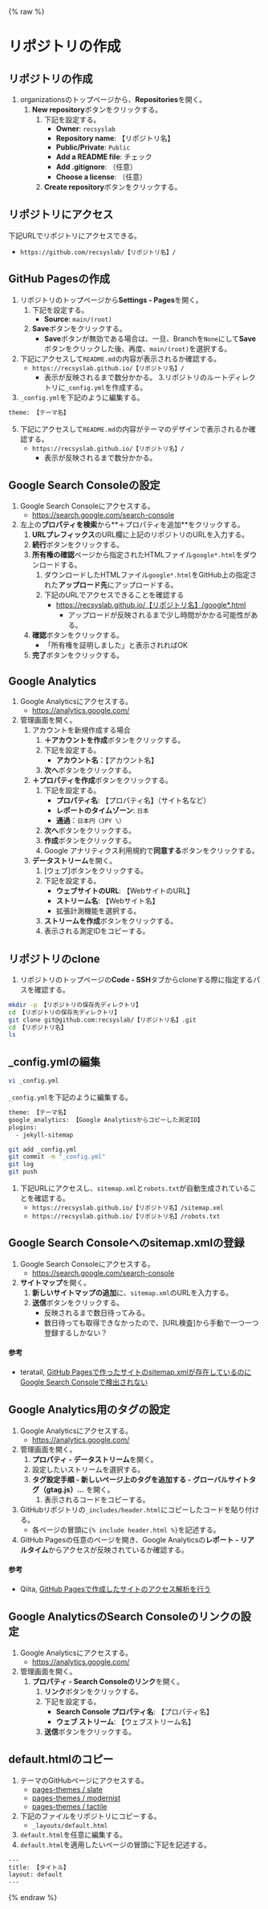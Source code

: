 {% raw %}

# リポジトリの作成

## リポジトリの作成
1. organizationsのトップページから、**Repositories**を開く。
   1. **New repository**ボタンをクリックする。
      1. 下記を設定する。
         - **Owner**: `recsyslab`
         - **Repository name**: 【リポジトリ名】
         - **Public/Private**: `Public`
         - **Add a README file**: チェック
         - **Add .gitignore**: （任意）
         - **Choose a license**: （任意）
      2. **Create repository**ボタンをクリックする。

## リポジトリにアクセス
下記URLでリポジトリにアクセスできる。
- `https://github.com/recsyslab/【リポジトリ名】/`

## GitHub Pagesの作成

1. リポジトリのトップページから**Settings - Pages**を開く。
   1. 下記を設定する。
      - **Source**: `main/(root)`
   2. **Save**ボタンをクリックする。
      - **Save**ボタンが無効である場合は、一旦、Branchを`None`にして**Save**ボタンをクリックした後、再度、`main/(root)`を選択する。
2. 下記にアクセスして`README.md`の内容が表示されるか確認する。
   - `https://recsyslab.github.io/【リポジトリ名】/`
     - 表示が反映されるまで数分かかる。
3.リポジトリのルートディレクトリに`_config.yml`を作成する。
4. `_config.yml`を下記のように編集する。
```bash
theme: 【テーマ名】
```
5. 下記にアクセスして`README.md`の内容がテーマのデザインで表示されるか確認する。
   - `https://recsyslab.github.io/【リポジトリ名】/`
     - 表示が反映されるまで数分かかる。

## Google Search Consoleの設定
1. Google Search Consoleにアクセスする。
   - https://search.google.com/search-console
2. 左上の**プロパティを検索**から**＋プロパティを追加**をクリックする。
   1. **URLプレフィックス**のURL欄に上記のリポジトリのURLを入力する。
   2. **続行**ボタンをクリックする。
   3. **所有権の確認**ページから指定されたHTMLファイル`google*.html`をダウンロードする。
      1. ダウンロードしたHTMLファイル`google*.html`をGitHub上の指定された**アップロード先**にアップロードする。
      2. 下記のURLでアクセスできることを確認する
         - https://recsyslab.github.io/【リポジトリ名】/google*.html
           - アップロードが反映されるまで少し時間がかかる可能性がある。
   4. **確認**ボタンをクリックする。
      - 「所有権を証明しました」と表示されればOK
   5. **完了**ボタンをクリックする。

## Google Analytics
1. Google Analyticsにアクセスする。
   - https://analytics.google.com/
2. 管理画面を開く。
   1. アカウントを新規作成する場合
      1. **＋アカウントを作成**ボタンをクリックする。
      2. 下記を設定する。
         - **アカウント名**：【アカウント名】
      3. **次へ**ボタンをクリックする。
   2. **＋プロパティを作成**ボタンをクリックする。
      1. 下記を設定する。
         - **プロパティ名**: 【プロパティ名】（サイト名など）
         - **レポートのタイムゾーン**: `日本`
         - **通過**：`日本円（JPY \）`
      2. **次へ**ボタンをクリックする。
      3. **作成**ボタンをクリックする。
      4. Google アナリティクス利用規約で**同意する**ボタンをクリックする。
   3. **データストリーム**を開く。
      1. [ウェブ]ボタンをクリックする。
      2. 下記を設定する。
         - **ウェブサイトのURL**: 【WebサイトのURL】
         - **ストリーム名**: 【Webサイト名】
         - 拡張計測機能を選択する。
      3. **ストリームを作成**ボタンをクリックする。
      4. 表示される測定IDをコピーする。

## リポジトリのclone
1. リポジトリのトップページの**Code - SSH**タブからcloneする際に指定するパスを確認する。

```bash
mkdir -p 【リポジトリの保存先ディレクトリ】
cd 【リポジトリの保存先ディレクトリ】
git clone git@github.com:recsyslab/【リポジトリ名】.git
cd 【リポジトリ名】
ls
```

## _config.ymlの編集

```bash
vi _config.yml
```

`_config.yml`を下記のように編集する。
```bash
theme: 【テーマ名】
google_analytics: 【Google Analyticsからコピーした測定ID】
plugins:
  - jekyll-sitemap
```

```bash
git add _config.yml
git commit -m "_config.yml"
git log
git push
```

1. 下記URLにアクセスし、`sitemap.xml`と`robots.txt`が自動生成されていることを確認する。
   - `https://recsyslab.github.io/【リポジトリ名】/sitemap.xml`
   - `https://recsyslab.github.io/【リポジトリ名】/robots.txt`

## Google Search Consoleへのsitemap.xmlの登録
1. Google Search Consoleにアクセスする。
   - https://search.google.com/search-console
2. **サイトマップ**を開く。
   1. **新しいサイトマップの追加**に、`sitemap.xml`のURLを入力する。
   2. **送信**ボタンをクリックする。
      - 反映されるまで数日待ってみる。
      - 数日待っても取得できなかったので、[URL検査]から手動で一つ一つ登録するしかない？

#### 参考
- teratail, [GitHub Pagesで作ったサイトのsitemap.xmlが存在しているのにGoogle Search Consoleで検出されない](https://teratail.com/questions/363538?link=qa_related_pc)


## Google Analytics用のタグの設定
1. Google Analyticsにアクセスする。
   - https://analytics.google.com/
2. 管理画面を開く。
   1. **プロパティ - データストリーム**を開く。
   2. 設定したいストリームを選択する。
   3. **タグ設定手順 - 新しいページ上のタグを追加する - グローバルサイトタグ（gtag.js）...** を開く。
      1. 表示されるコードをコピーする。
3. GitHubリポジトリの`_includes/header.html`にコピーしたコードを貼り付ける。
   - 各ページの冒頭に`{% include header.html %}`を記述する。
4. GitHub Pagesの任意のページを開き、Google Analyticsの**レポート - リアルタイム**からアクセスが反映されているか確認する。

#### 参考
- Qiita, [GitHub Pagesで作成したサイトのアクセス解析を行う](https://qiita.com/chikurin66/items/b776c9a2e5a8ebf0dd68)


## Google AnalyticsのSearch Consoleのリンクの設定
1. Google Analyticsにアクセスする。
   - https://analytics.google.com/
2. 管理画面を開く。
   1. **プロパティ - Search Consoleのリンク**を開く。
      1. **リンク**ボタンをクリックする。
      2. 下記を設定する。
         - **Search Console プロパティ名**: 【プロパティ名】
         - **ウェブ ストリーム**: 【ウェブストリーム名】
      3. **送信**ボタンをクリックする。

## default.htmlのコピー
1. テーマのGitHubページにアクセスする。
   - [pages-themes / slate](https://github.com/pages-themes/slate)
   - [pages-themes / modernist](https://github.com/pages-themes/modernist)
   - [pages-themes / tactile](https://github.com/pages-themes/tactile)
2. 下記のファイルをリポジトリにコピーする。
   - `_layouts/default.html`
3. `default.html`を任意に編集する。
4. `default.html`を適用したいページの冒頭に下記を記述する。
```html
---
title: 【タイトル】
layout: default
---
```

{% endraw %}
